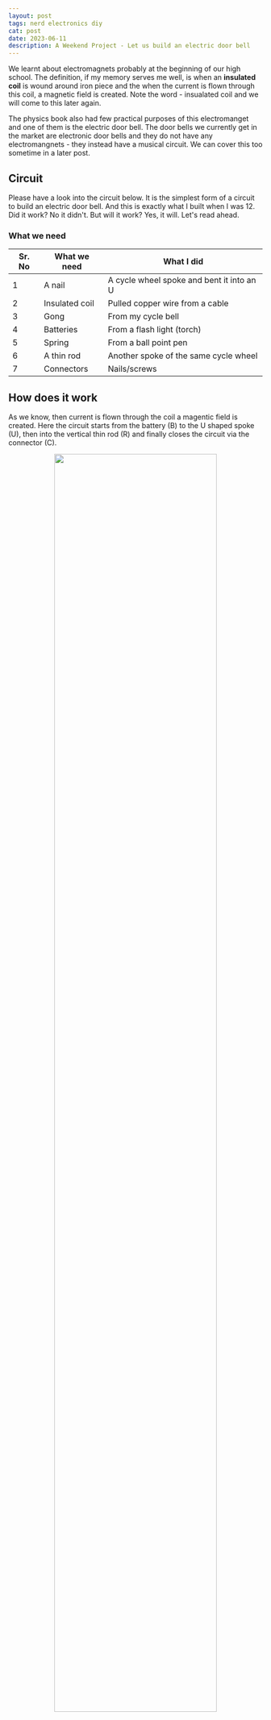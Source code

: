 ```yaml
---
layout: post
tags: nerd electronics diy
cat: post
date: 2023-06-11
description: A Weekend Project - Let us build an electric door bell
---
```


We learnt about electromagnets probably at the beginning of our high school. The definition, if my memory serves me well, is when an **insulated coil** is wound around iron piece and the when the current is flown through this coil, a magnetic field is created. Note the word - insualated coil and we will come to this later again.

The physics book also had few practical purposes of this electromanget and one of them is the electric door bell. The door bells we currently get in the market are electronic door bells and they do not have any electromangnets - they instead have a musical circuit. We can cover this too sometime in a later post.

## Circuit
Please have a look into the circuit below. It is the simplest form of a circuit to build an electric door bell. And this is exactly what I built when I was 12. Did it work? No it didn't. But will it work? Yes, it will. Let's read ahead.

### What we need
Sr. No | What we need | What I did |
--- | --- | --- |
1 | A nail | A cycle wheel spoke and bent it into an U |
2 | Insulated coil | Pulled copper wire from a cable |
3 | Gong | From my cycle bell |
4 | Batteries | From a flash light (torch) |
5 | Spring | From a ball point pen | 
6 | A thin rod | Another spoke of the same cycle wheel |
7 | Connectors | Nails/screws |

## How does it work
As we know, then current is flown through the coil a magentic field is created. Here the circuit starts from the battery (B) to the U shaped spoke (U), then into the vertical thin rod (R) and finally closes the circuit via the connector (C).

<p style="text-align:center;"> 
    <img src="/blog/assets/images/ElectricDoorBell.jpeg" width="80%"/> 
</p>

This is a closed circuit and creates a magnetic field which attracts the rod R towards it. In that process, it hits the gong (G). But the moment the rod is attracted towards the electromagnet, the connection between rod (R) and the connecter (C) breaks, leaving the circuit open. 

When the circuit is open, there is no electromagnetism. At this moment, the spring (S) pull the rod (R) back. When the rod (R) is back to its position, it creates contact with the connector (C) resulting a closed circuit and we get the magnetic field again. This process gets into a loop.

Simple isn't it? To make the entire circuit sturdy, I fixed them all into a wooden plank. After all this effort, it never worked for me. Reason is simple. By definition we need to have an insulated coil, but I used a copper wire. So basically I was shorting the circuit. It took me over two years to understand my mistake when I opened up the cycle dynamo. At that moment, I realised two things - a) an electromagnet is a simple thing and b) I'd be into Physics for the rest of my life.

